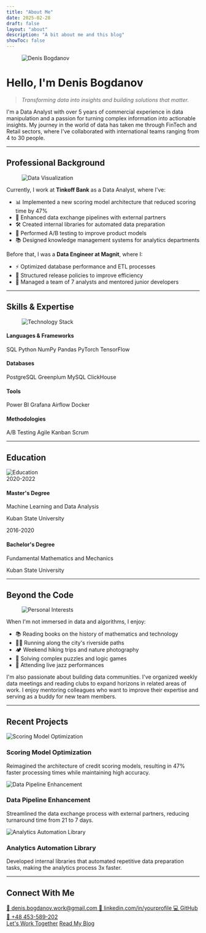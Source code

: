 ```yaml
---
title: "About Me"
date: 2025-02-28
draft: false
layout: "about"
description: "A bit about me and this blog"
showToc: false
---
```


<link rel="stylesheet" href="/css/about-styles.css">

<!-- Using direct HTML instead of shortcode for profile image -->
<figure class="profile-image">
  <img src="/images/about_image.jpg" alt="Denis Bogdanov">
</figure>

# Hello, I'm Denis Bogdanov

> *Transforming data into insights and building solutions that matter.*

I'm a Data Analyst with over 5 years of commercial experience in data manipulation and a passion for turning complex information into actionable insights. My journey in the world of data has taken me through FinTech and Retail sectors, where I've collaborated with international teams ranging from 4 to 30 people.

---

## Professional Background

<!-- Using direct HTML instead of shortcode for this image -->
<figure class="right-float-image">
  <img src="/images/data-visualization.jpg" alt="Data Visualization">
</figure>

Currently, I work at **Tinkoff Bank** as a Data Analyst, where I've:
- 📊 Implemented a new scoring model architecture that reduced scoring time by 47%
- 🔄 Enhanced data exchange pipelines with external partners
- 🛠️ Created internal libraries for automated data preparation
- 🧪 Performed A/B testing to improve product models
- 📚 Designed knowledge management systems for analytics departments

Before that, I was a **Data Engineer at Magnit**, where I:
- ⚡ Optimized database performance and ETL processes
- 📝 Structured release policies to improve efficiency
- 👥 Managed a team of 7 analysts and mentored junior developers

---

## Skills & Expertise

<!-- Using absolute URL for this image -->
<figure class="left-float-image">
  <img src="/images/skills.png" alt="Technology Stack">
</figure>

<div class="skills-container">
  <div class="skill-category">
    <h4>Languages & Frameworks</h4>
    <span class="skill-tag">SQL</span>
    <span class="skill-tag">Python</span>
    <span class="skill-tag">NumPy</span>
    <span class="skill-tag">Pandas</span>
    <span class="skill-tag">PyTorch</span>
    <span class="skill-tag">TensorFlow</span>
  </div>
  
  <div class="skill-category">
    <h4>Databases</h4>
    <span class="skill-tag">PostgreSQL</span>
    <span class="skill-tag">Greenplum</span>
    <span class="skill-tag">MySQL</span>
    <span class="skill-tag">ClickHouse</span>
  </div>
  
  <div class="skill-category">
    <h4>Tools</h4>
    <span class="skill-tag">Power BI</span>
    <span class="skill-tag">Grafana</span>
    <span class="skill-tag">Airflow</span>
    <span class="skill-tag">Docker</span>
  </div>
  
  <div class="skill-category">
    <h4>Methodologies</h4>
    <span class="skill-tag">A/B Testing</span>
    <span class="skill-tag">Agile</span>
    <span class="skill-tag">Kanban</span>
    <span class="skill-tag">Scrum</span>
  </div>
</div>

---

## Education

<!-- Using direct HTML for this image -->
<img src="/images/education.png" alt="Education" class="education-image">

<div class="education-container">
  <div class="education-item">
    <div class="education-year">2020-2022</div>
    <div class="education-content">
      <h4>Master's Degree</h4>
      <p>Machine Learning and Data Analysis</p>
      <p>Kuban State University</p>
    </div>
  </div>
  
  <div class="education-item">
    <div class="education-year">2016-2020</div>
    <div class="education-content">
      <h4>Bachelor's Degree</h4>
      <p>Fundamental Mathematics and Mechanics</p>
      <p>Kuban State University</p>
    </div>
  </div>
</div>

---

## Beyond the Code

<!-- Using direct HTML for this image -->
<figure class="right-float-image">
  <img src="/images/beyond_the_code.png" alt="Personal Interests">
</figure>

When I'm not immersed in data and algorithms, I enjoy:

- 📚 Reading books on the history of mathematics and technology
- 🏃‍♂️ Running along the city's riverside paths
- 🏕️ Weekend hiking trips and nature photography
- 🧩 Solving complex puzzles and logic games
- 🎵 Attending live jazz performances

I'm also passionate about building data communities. I've organized weekly data meetings and reading clubs to expand horizons in related areas of work. I enjoy mentoring colleagues who want to improve their expertise and serving as a buddy for new team members.

---

## Recent Projects

<div class="projects-showcase">
  <div class="project-card">
    <img src="/images/project_1.png" alt="Scoring Model Optimization" class="project-image">
    <h3 class="project-title">Scoring Model Optimization</h3>
    <p class="project-description">Reimagined the architecture of credit scoring models, resulting in 47% faster processing times while maintaining high accuracy.</p>
  </div>
  
  <div class="project-card">
    <img src="/images/project_2.png" alt="Data Pipeline Enhancement" class="project-image">
    <h3 class="project-title">Data Pipeline Enhancement</h3>
    <p class="project-description">Streamlined the data exchange process with external partners, reducing turnaround time from 21 to 7 days.</p>
  </div>
  
  <div class="project-card">
    <img src="/images/project_3.png" alt="Analytics Automation Library" class="project-image">
    <h3 class="project-title">Analytics Automation Library</h3>
    <p class="project-description">Developed internal libraries that automated repetitive data preparation tasks, making the analytics process 3x faster.</p>
  </div>
</div>

---

## Connect With Me

<div class="connect-container">
  <a href="mailto:denis.bogdanov.work@gmail.com" class="connect-item">
    <span>📧 denis.bogdanov.work@gmail.com</span>
  </a>
  
  <a href="https://linkedin.com/in/yourprofile" class="connect-item">
    <span>🔗 linkedin.com/in/yourprofile</span>
  </a>
  
  <a href="https://github.com/yourusername" class="connect-item">
    <span>💻 GitHub</span>
  </a>
  
  <a href="tel:+48453589202" class="connect-item">
    <span>📱 +48 453-589-202</span>
  </a>
</div>

<div class="cta-container">
  <a href="/contact" class="cta-button">Let's Work Together</a>
  <a href="/blog" class="cta-button secondary">Read My Blog</a>
</div>